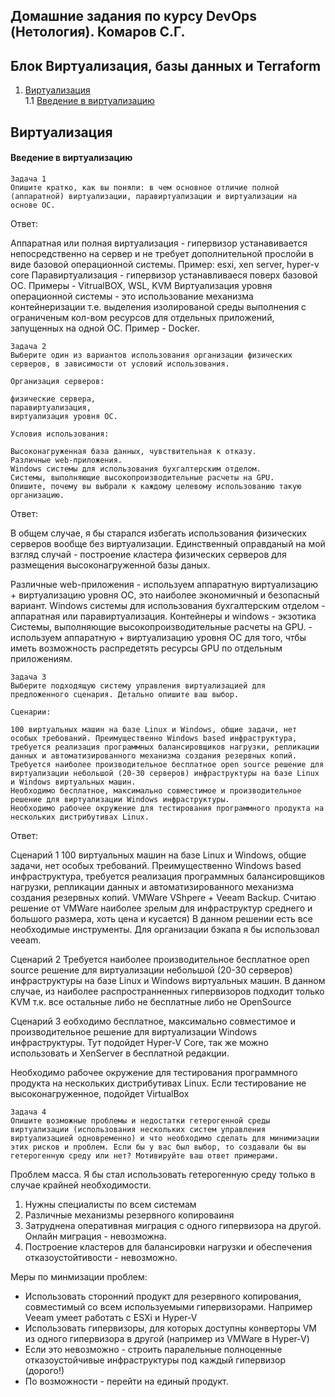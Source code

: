 ## Домашние задания по курсу DevOps (Нетология). Комаров С.Г.
## Блок Виртуализация, базы данных и Terraform

1. [Виртуализация](#vm)  
  1.1 [Введение в виртуализацию](#vm_1)  


## Виртуализация
<a name="vm"></a>

<a name="vm_1"></a>
#### Введение в виртуализацию
```
Задача 1
Опишите кратко, как вы поняли: в чем основное отличие полной (аппаратной) виртуализации, паравиртуализации и виртуализации на основе ОС.
```
Ответ:

Аппаратная или полная виртуализация - гипервизор устанавивается непосредственно на сервер и не требует дополнительной прослойи в виде базовой операционной системы. Пример: esxi, xen server, hyper-v core
Паравиртуализация - гипервизор устанавливаеся поверх базовой ОС. Примеры - VitrualBOX, WSL, KVM
Виртуализация уровня операционной системы - это использование механизма контейнеризации т.е. выделения изолированой среды выполнения с ограниченым кол-вом ресурсов для отдельных приложений, запущенных на одной ОС. Пример - Docker.

```
Задача 2
Выберите один из вариантов использования организации физических серверов, в зависимости от условий использования.

Организация серверов:

физические сервера,
паравиртуализация,
виртуализация уровня ОС.

Условия использования:

Высоконагруженная база данных, чувствительная к отказу.
Различные web-приложения.
Windows системы для использования бухгалтерским отделом.
Системы, выполняющие высокопроизводительные расчеты на GPU.
Опишите, почему вы выбрали к каждому целевому использованию такую организацию.
```

Ответ:

В общем случае, я бы старался избегать использования физических серверов вообще без виртуализации. 
Единственный оправданый на мой взгляд случай - построение кластера физических серверов для размещения высоконагруженной базы даных.

Различные web-приложения - используем аппаратную виртуализацию + виртуализацию уровня ОС, это наиболее экономичный и безопасный вариант.
Windows системы для использования бухгалтерским отделом - аппаратная или паравиртуализация. Контейнеры и windows - экзотика
Системы, выполняющие высокопроизводительные расчеты на GPU. - используем аппаратную + виртуализацию уровня ОС для того, чтбы иметь возможность распредетять ресурсы GPU по отдельным приложениям.

```
Задача 3
Выберите подходящую систему управления виртуализацией для предложенного сценария. Детально опишите ваш выбор.

Сценарии:

100 виртуальных машин на базе Linux и Windows, общие задачи, нет особых требований. Преимущественно Windows based инфраструктура, требуется реализация программных балансировщиков нагрузки, репликации данных и автоматизированного механизма создания резервных копий.
Требуется наиболее производительное бесплатное open source решение для виртуализации небольшой (20-30 серверов) инфраструктуры на базе Linux и Windows виртуальных машин.
Необходимо бесплатное, максимально совместимое и производительное решение для виртуализации Windows инфраструктуры.
Необходимо рабочее окружение для тестирования программного продукта на нескольких дистрибутивах Linux.
```

Ответ:

Сценарий 1
100 виртуальных машин на базе Linux и Windows, общие задачи, нет особых требований. Преимущественно Windows based инфраструктура, требуется реализация программных балансировщиков нагрузки, репликации данных и автоматизированного механизма создания резервных копий.
VMWare VShpere + Veeam Backup. Считаю решение от VMWare наиболее зрелым для инфраструктур среднего и большого размера, хоть цена и кусается) В данном решении есть все необходимые инструменты. Для организации бэкапа я бы использовал veeam.

Сценарий 2
Требуется наиболее производительное бесплатное open source решение для виртуализации небольшой (20-30 серверов) инфраструктуры на базе Linux и Windows виртуальных машин.
В данном случае, из наиболее распространненных гипервизоров подходит только KVM т.к. все остальные либо не бесплатные либо не OpenSource

Сценарий 3
еобходимо бесплатное, максимально совместимое и производительное решение для виртуализации Windows инфраструктуры.
Тут подойдет Hyper-V Core, так же можно использовать и ХenServer в бесплатной редакции.

Необходимо рабочее окружение для тестирования программного продукта на нескольких дистрибутивах Linux.
Если тестирование не высоконагруженное, подойдет VirtualBox

```
Задача 4
Опишите возможные проблемы и недостатки гетерогенной среды виртуализации (использования нескольких систем управления виртуализацией одновременно) и что необходимо сделать для минимизации этих рисков и проблем. Если бы у вас был выбор, то создавали бы вы гетерогенную среду или нет? Мотивируйте ваш ответ примерами.
```

Проблем масса. Я бы стал использовать гетерогенную среду только в случае крайней необходимости.
1. Нужны специалисты по всем системам
2. Различные механизмы резервного копироваиня
3. Затруднена оперативная миграция с одного гипервизора на другой. Онлайн миграция - невозможна.
4. Построение кластеров для балансировки нагрузки и обеспечения отказоустойтивости - невозможно.

Меры по минмизации проблем:

- Использовать сторонний продукт для резервного копирования, совместимый со всем используемыми гипервизорами. Например Veeam умеет работать с ESXi и Hyper-V
- Использовать гипервизоры, для которых доступны конверторы VM из одного гипервизора в другой (например из VMWare в Hyper-V)
- Если это невозможно - строить паралельные полноценные отказоустойчивые инфраструктуры под каждый гипервизор (дорого!)
- По возможности - перейти на единый продукт.
